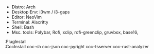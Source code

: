 - Distro: Arch
- Desktop Env: i3wm / i3-gaps
- Editor: NeoVim
- Terminal: Alacritty
- Shell: Bash
- Msc. tools: Polybar, Rofi, xclip, rofi-greenclip,
                    gruvbox, base16,


:PlugInstall <br />
:CocInstall coc-sh coc-json coc-pyright coc-tsserver coc-rust-analyzer <br />
